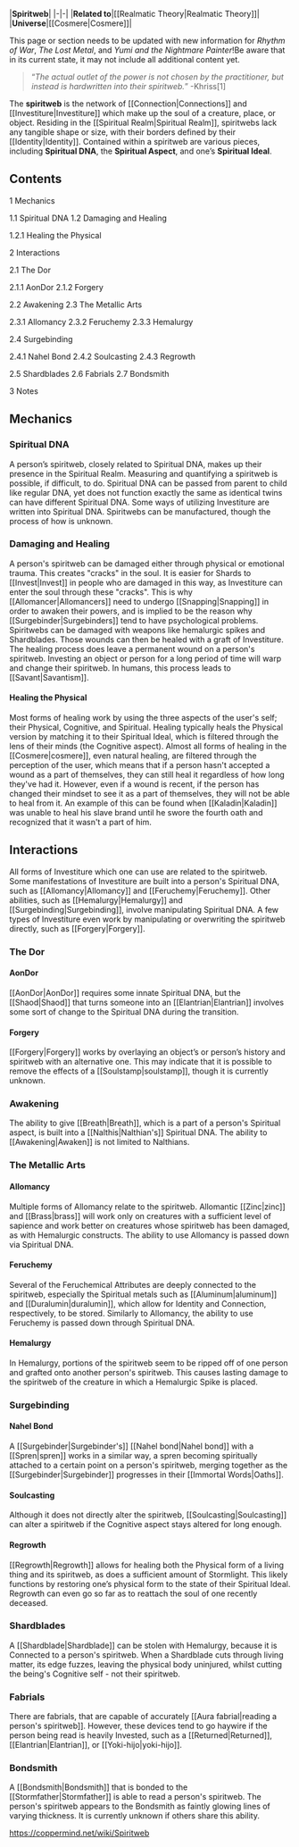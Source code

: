 |**Spiritweb**|
|-|-|
|**Related to**|[[Realmatic Theory\|Realmatic Theory]]|
|**Universe**|[[Cosmere\|Cosmere]]|

This page or section needs to be updated with new information for *Rhythm of War*, *The Lost Metal*, and *Yumi and the Nightmare Painter*!Be aware that in its current state, it may not include all additional content yet.

>“*The actual outlet of the power is not chosen by the practitioner, but instead is hardwritten into their spiritweb.*”
\-Khriss[1]


The **spiritweb** is the network of [[Connection\|Connections]] and [[Investiture\|Investiture]] which make up the soul of a creature, place, or object. Residing in the [[Spiritual Realm\|Spiritual Realm]], spiritwebs lack any tangible shape or size, with their borders defined by their [[Identity\|Identity]]. Contained within a spiritweb are various pieces, including **Spiritual DNA**, the **Spiritual Aspect**, and one’s **Spiritual Ideal**.

## Contents

1 Mechanics

1.1 Spiritual DNA
1.2 Damaging and Healing

1.2.1 Healing the Physical




2 Interactions

2.1 The Dor

2.1.1 AonDor
2.1.2 Forgery


2.2 Awakening
2.3 The Metallic Arts

2.3.1 Allomancy
2.3.2 Feruchemy
2.3.3 Hemalurgy


2.4 Surgebinding

2.4.1 Nahel Bond
2.4.2 Soulcasting
2.4.3 Regrowth


2.5 Shardblades
2.6 Fabrials
2.7 Bondsmith


3 Notes


## Mechanics
### Spiritual DNA
A person’s spiritweb, closely related to Spiritual DNA, makes up their presence in the Spiritual Realm. Measuring and quantifying a spiritweb is possible, if difficult, to do. Spiritual DNA can be passed from parent to child like regular DNA, yet does not function exactly the same as identical twins can have different Spiritual DNA. Some ways of utilizing Investiture are written into Spiritual DNA. Spiritwebs can be manufactured, though the process of how is unknown.

### Damaging and Healing
A person's spiritweb can be damaged either through physical or emotional trauma. This creates "cracks" in the soul. It is easier for Shards to [[Invest\|Invest]] in people who are damaged in this way, as Investiture can enter the soul through these "cracks". This is why [[Allomancer\|Allomancers]] need to undergo [[Snapping\|Snapping]] in order to awaken their powers, and is implied to be the reason why [[Surgebinder\|Surgebinders]] tend to have psychological problems. Spiritwebs can be damaged with weapons like hemalurgic spikes and Shardblades. Those wounds can then be healed with a graft of Investiture. The healing process does leave a permanent wound on a person's spiritweb. Investing an object or person for a long period of time will warp and change their spiritweb. In humans, this process leads to [[Savant\|Savantism]].

#### Healing the Physical
Most forms of healing work by using the three aspects of the user's self; their Physical, Cognitive, and Spiritual. Healing typically heals the Physical version by matching it to their Spiritual Ideal, which is filtered through the lens of their minds (the Cognitive aspect). Almost all forms of healing in the [[Cosmere\|cosmere]], even natural healing, are filtered through the perception of the user,  which means that if a person hasn't accepted a wound as a part of themselves, they can still heal it regardless of how long they've had it. However, even if a wound is recent, if the person has changed their mindset to see it as a part of themselves, they will not be able to heal from it. An example of this can be found when [[Kaladin\|Kaladin]] was unable to heal his slave brand until he swore the fourth oath and recognized that it wasn't a part of him.

## Interactions
All forms of Investiture which one can use are related to the spiritweb. Some manifestations of Investiture are built into a person's Spiritual DNA, such as [[Allomancy\|Allomancy]] and [[Feruchemy\|Feruchemy]]. Other abilities, such as [[Hemalurgy\|Hemalurgy]] and [[Surgebinding\|Surgebinding]], involve manipulating Spiritual DNA. A few types of Investiture even work by manipulating or overwriting the spiritweb directly, such as [[Forgery\|Forgery]].

### The Dor
#### AonDor
[[AonDor\|AonDor]] requires some innate Spiritual DNA, but the [[Shaod\|Shaod]] that turns someone into an [[Elantrian\|Elantrian]] involves some sort of change to the Spiritual DNA during the transition.

#### Forgery
[[Forgery\|Forgery]] works by overlaying an object’s or person’s history and spiritweb with an alternative one. This may indicate that it is possible to remove the effects of a [[Soulstamp\|soulstamp]], though it is currently unknown.

### Awakening
The ability to give [[Breath\|Breath]], which is a part of a person's Spiritual aspect, is built into a [[Nalthis\|Nalthian's]] Spiritual DNA. The ability to [[Awakening\|Awaken]] is not limited to Nalthians.

### The Metallic Arts
#### Allomancy
Multiple forms of Allomancy relate to the spiritweb. Allomantic [[Zinc\|zinc]] and [[Brass\|brass]] will work only on creatures with a sufficient level of sapience and work better on creatures whose spiritweb has been damaged, as with Hemalurgic constructs. The ability to use Allomancy is passed down via Spiritual DNA.

#### Feruchemy
Several of the Feruchemical Attributes are deeply connected to the spiritweb, especially the Spiritual metals such as [[Aluminum\|aluminum]] and [[Duralumin\|duralumin]], which allow for Identity and Connection, respectively, to be stored. Similarly to Allomancy, the ability to use Feruchemy is passed down through Spiritual DNA.

#### Hemalurgy
In Hemalurgy, portions of the spiritweb seem to be ripped off of one person and grafted onto another person's spiritweb. This causes lasting damage to the spiritweb of the creature in which a Hemalurgic Spike is placed.

### Surgebinding
#### Nahel Bond
A [[Surgebinder\|Surgebinder's]] [[Nahel bond\|Nahel bond]] with a [[Spren\|spren]] works in a similar way, a spren becoming spiritually attached to a certain point on a person's spiritweb, merging together as the [[Surgebinder\|Surgebinder]] progresses in their [[Immortal Words\|Oaths]].

#### Soulcasting
Although it does not directly alter the spiritweb, [[Soulcasting\|Soulcasting]] can alter a spiritweb if the Cognitive aspect stays altered for long enough.

#### Regrowth
[[Regrowth\|Regrowth]] allows for healing both the Physical form of a living thing and its spiritweb, as does a sufficient amount of Stormlight. This likely functions by restoring one’s physical form to the state of their Spiritual Ideal. Regrowth can even go so far as to reattach the soul of one recently deceased.

### Shardblades
A [[Shardblade\|Shardblade]] can be stolen with Hemalurgy, because it is Connected to a person's spiritweb. When a Shardblade cuts through living matter, its edge fuzzes, leaving the physical body uninjured, whilst cutting the being's Cognitive self - not their spiritweb.

### Fabrials
There are fabrials, that are capable of accurately [[Aura fabrial\|reading a person's spiritweb]]. However, these devices tend to go haywire if the person being read is heavily Invested, such as a [[Returned\|Returned]], [[Elantrian\|Elantrian]], or [[Yoki-hijo\|yoki-hijo]].

### Bondsmith
A [[Bondsmith\|Bondsmith]] that is bonded to the [[Stormfather\|Stormfather]] is able to read a person's spiritweb. The person's spiritweb appears to the Bondsmith as faintly glowing lines of varying thickness. It is currently unknown if others share this ability.



https://coppermind.net/wiki/Spiritweb